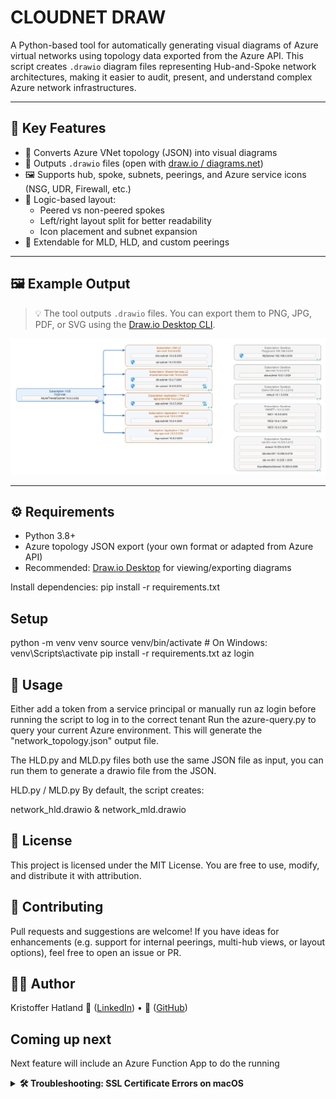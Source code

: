 # CLOUDNET DRAW

A Python-based tool for automatically generating visual diagrams of Azure virtual networks using topology data exported from the Azure API. This script creates `.drawio` diagram files representing Hub-and-Spoke network architectures, making it easier to audit, present, and understand complex Azure network infrastructures.

---

## 📌 Key Features

- 🔎 Converts Azure VNet topology (JSON) into visual diagrams
- 📄 Outputs `.drawio` files (open with [draw.io / diagrams.net](https://draw.io))
- 🖼️ Supports hub, spoke, subnets, peerings, and Azure service icons (NSG, UDR, Firewall, etc.)
- 🧠 Logic-based layout:
  - Peered vs non-peered spokes
  - Left/right layout split for better readability
  - Icon placement and subnet expansion
- 🧩 Extendable for MLD, HLD, and custom peerings

---

## 🖼️ Example Output

> 💡 The tool outputs `.drawio` files. You can export them to PNG, JPG, PDF, or SVG using the [Draw.io Desktop CLI](https://github.com/jgraph/drawio-desktop).

<img src="examples/MLD_example1.png" alt="CloudNet Draw" width="700"/>

---

## ⚙️ Requirements

- Python 3.8+
- Azure topology JSON export (your own format or adapted from Azure API)
- Recommended: [Draw.io Desktop](https://github.com/jgraph/drawio-desktop/releases) for viewing/exporting diagrams

Install dependencies:
pip install -r requirements.txt

## Setup
python -m venv venv
source venv/bin/activate  # On Windows: venv\Scripts\activate
pip install -r requirements.txt
az login


## 🚀 Usage
Either add a token from a service principal or manually run az login before running the script to log in to the correct tenant
Run the azure-query.py to query your current Azure environment. This will generate the "network_topology.json" output file.

The HLD.py and MLD.py files both use the same JSON file as input, you can run them to generate a drawio file from the JSON.

HLD.py / MLD.py
By default, the script creates:

network_hld.drawio & network_mld.drawio

## 📄 License
This project is licensed under the MIT License.
You are free to use, modify, and distribute it with attribution.

## 🤝 Contributing
Pull requests and suggestions are welcome!
If you have ideas for enhancements (e.g. support for internal peerings, multi-hub views, or layout options), feel free to open an issue or PR.

## 👨‍💻 Author
Kristoffer Hatland
🔗 ([LinkedIn](https://www.linkedin.com/in/hatland))  • 🐙 ([GitHub](https://github.com/krhatland))

## Coming up next
Next feature will include an Azure Function App to do the running 

<details> <summary><strong>🛠 Troubleshooting: SSL Certificate Errors on macOS</strong></summary>

## 🛠 Troubleshooting: SSL Certificate Errors on macOS
If you encounter an error like this:

"SSLError: certificate verify failed: unable to get local issuer certificate (_ssl.c:1129)
It's usually due to missing trusted root certificates in your Python environment."

✅ Fix for macOS (python.org installs)
If you're using Python installed from python.org, run this command outside your virtual environment:

/Applications/Python\ 3.X/Install\ Certificates.command
Replace 3.X with your Python version (e.g. Python 3.11 or Python 3.13)

This is a one-time fix that installs the correct trusted certificates.

💡 After running the fix
Recreate or activate your virtual environment:

python3 -m venv venv
source venv/bin/activate
pip install -r requirements.txt
Test certificate validation:

python -c "import requests; print(requests.get('https://pypi.org').status_code)"
✅ You should see 200 as the output, confirming SSL works correctly.

🧯 Still not working?
If you're in a corporate network or using a managed device, the issue may be related to firewalls, proxies, or custom certificates. Please contact your IT department for assistance.


